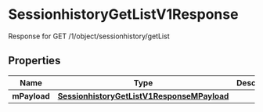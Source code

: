 

# SessionhistoryGetListV1Response

Response for GET /1/object/sessionhistory/getList

## Properties

| Name | Type | Description | Notes |
|------------ | ------------- | ------------- | -------------|
|**mPayload** | [**SessionhistoryGetListV1ResponseMPayload**](SessionhistoryGetListV1ResponseMPayload.md) |  |  |



